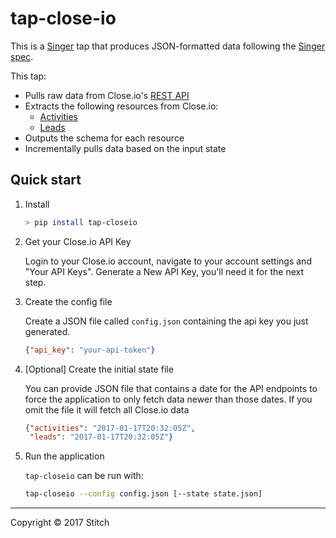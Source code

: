 # tap-close-io

This is a [Singer](https://singer.io) tap that produces JSON-formatted data following the [Singer spec](https://github.com/singer-io/getting-started/blob/master/SPEC.md).

This tap:
- Pulls raw data from Close.io's [REST API](https://developer.close.io/)
- Extracts the following resources from Close.io:
  - [Activities](https://developer.close.io/#activities)
  - [Leads](https://developer.close.io/#leads)
- Outputs the schema for each resource
- Incrementally pulls data based on the input state


## Quick start

1. Install

    ```bash
    > pip install tap-closeio
    ```

2. Get your Close.io API Key

    Login to your Close.io account, navigate to your account settings and "Your API Keys". Generate a New API Key, you'll need it for the next step.

3. Create the config file

    Create a JSON file called `config.json` containing the api key you just generated.

    ```json
    {"api_key": "your-api-token"}
    ```

4. [Optional] Create the initial state file

    You can provide JSON file that contains a date for the API endpoints
    to force the application to only fetch data newer than those dates.
    If you omit the file it will fetch all Close.io data

    ```json
    {"activities": "2017-01-17T20:32:05Z",
     "leads": "2017-01-17T20:32:05Z"}
    ```

5. Run the application

    `tap-closeio` can be run with:

    ```bash
    tap-closeio --config config.json [--state state.json]
    ```

---

Copyright &copy; 2017 Stitch
